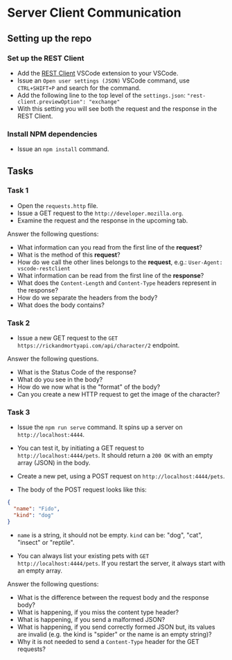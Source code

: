 # Server Client Communication

## Setting up the repo

### Set up the REST Client

- Add the [REST Client](https://marketplace.visualstudio.com/items?itemName=humao.rest-client) VSCode extension to your VSCode.
- Issue an `Open user settings (JSON)` VSCode command, use `CTRL+SHIFT+P` and search for the command.
- Add the following line to the top level of the `settings.json`:  `"rest-client.previewOption": "exchange"`
- With this setting you will see both the request and the response in the REST Client.

### Install NPM dependencies

- Issue an `npm install` command.

## Tasks

### Task 1

- Open the `requests.http` file.
- Issue a GET request to the `http://developer.mozilla.org`.
- Examine the request and the response in the upcoming tab.

Answer the following questions:

- What information can you read from the first line of the **request**? 
- What is the method of this **request**?
- How do we call the other lines belongs to the **request**, e.g.: `User-Agent: vscode-restclient`
- What information can be read from the first line of the **response**?
- What does the `Content-Length` and `Content-Type` headers represent in the response?
- How do we separate the headers from the body?
- What does the body contains?

### Task 2

- Issue a new GET request to the `GET https://rickandmortyapi.com/api/character/2` endpoint.

Answer the following questions.

- What is the Status Code of the response?
- What do you see in the body?
- How do we now what is the "format" of the body?
- Can you create a new HTTP request to get the image of the character?

### Task 3

- Issue the `npm run serve` command. It spins up a server on `http://localhost:4444`.
- You can test it, by initiating a GET request to `http://localhost:4444/pets`. It should return a `200 OK` with an empty array (JSON) in the body.

- Create a new pet, using a POST request on `http://localhost:4444/pets`.
- The body of the POST request looks like this:

```json
{
  "name": "Fido",
  "kind": "dog"
}
```

- `name` is a string, it should not be empty. `kind` can be: "dog", "cat", "insect" or "reptile".

- You can always list your existing pets with `GET http://localhost:4444/pets`. If you restart the server, it always start with an empty array.

Answer the following questions:

- What is the difference between the request body and the response body?
- What is happening, if you miss the content type header?
- What is happening, if you send a malformed JSON?
- What is happening, if you send correctly formed JSON but, its values are invalid (e.g. the kind is "spider" or the name is an empty string)?
- Why it is not needed to send a `Content-Type` header for the GET requests?

